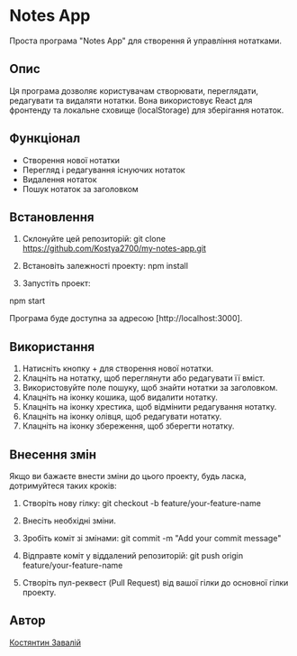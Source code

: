 # Notes App

Проста програма "Notes App" для створення й управління нотатками.

## Опис

Ця програма дозволяє користувачам створювати, переглядати, редагувати та видаляти нотатки. Вона використовує React для фронтенду та локальне сховище (localStorage) для зберігання нотаток.

## Функціонал

- Створення нової нотатки
- Перегляд і редагування існуючих нотаток
- Видалення нотаток
- Пошук нотаток за заголовком

## Встановлення

1. Склонуйте цей репозиторій:
   git clone https://github.com/Kostya2700/my-notes-app.git

2. Встановіть залежності проекту:
   npm install

3. Запустіть проект:

npm start

Програма буде доступна за адресою [http://localhost:3000].

## Використання

1. Натисніть кнопку + для створення нової нотатки.
2. Клацніть на нотатку, щоб переглянути або редагувати її вміст.
3. Використовуйте поле пошуку, щоб знайти нотатки за заголовком.
4. Клацніть на іконку кошика, щоб видалити нотатку.
5. Клацніть на іконку хрестика, щоб відмінити редагування нотатку.
6. Клацніть на іконку олівця, щоб редагувати нотатку.
7. Клацніть на іконку збереження, щоб зберегти нотатку.

## Внесення змін

Якщо ви бажаєте внести зміни до цього проекту, будь ласка, дотримуйтеся таких кроків:

1. Створіть нову гілку:
   git checkout -b feature/your-feature-name
2. Внесіть необхідні зміни.
3. Зробіть коміт зі змінами:
   git commit -m "Add your commit message"

4. Відправте коміт у віддалений репозиторій:
   git push origin feature/your-feature-name

5. Створіть пул-реквест (Pull Request) від вашої гілки до основної гілки проекту.

## Автор

[Костянтин Завалій](https://github.com/Kostya2700)
